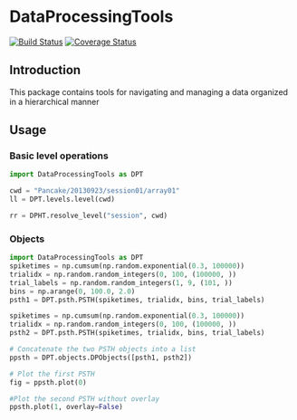 # DataProcessingTools

[![Build Status](https://travis-ci.com/grero/DataProcessingTools.svg?branch=master)](https://travis-ci.com/grero/DataProcessingTools)
[![Coverage Status](https://coveralls.io/repos/github/grero/DataProcessingTools/badge.svg?branch=master)](https://coveralls.io/github/grero/DataProcessingTools?branch=master)

## Introduction
This package contains tools for navigating and managing a data organized in a hierarchical manner

## Usage

### Basic level operations
```python
import DataProcessingTools as DPT

cwd = "Pancake/20130923/session01/array01"
ll = DPT.levels.level(cwd)

rr = DPHT.resolve_level("session", cwd)
```

### Objects
```python
import DataProcessingTools as DPT
spiketimes = np.cumsum(np.random.exponential(0.3, 100000))
trialidx = np.random.random_integers(0, 100, (100000, ))
trial_labels = np.random.random_integers(1, 9, (101, ))
bins = np.arange(0, 100.0, 2.0)
psth1 = DPT.psth.PSTH(spiketimes, trialidx, bins, trial_labels)

spiketimes = np.cumsum(np.random.exponential(0.3, 100000))
trialidx = np.random.random_integers(0, 100, (100000, ))
psth2 = DPT.psth.PSTH(spiketimes, trialidx, bins, trial_labels)

# Concatenate the two PSTH objects into a list
ppsth = DPT.objects.DPObjects([psth1, psth2])

# Plot the first PSTH
fig = ppsth.plot(0)

#Plot the second PSTH without overlay
ppsth.plot(1, overlay=False)
```

